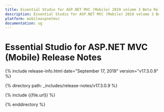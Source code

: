 ```yaml
---
title: Essential Studio for ASP.NET MVC (Mobile) 2019 volume 3 Beta Release Release Notes  
description: Essential Studio for ASP.NET MVC (Mobile) 2019 volume 3 Beta Release Release Notes  
platform: mobileaspnetmvc
documentation: ug
---
```


# Essential Studio for ASP.NET MVC (Mobile)  Release Notes  

{% include release-info.html date="September 17, 2019"  version="v17.3.0.9" %} 


{% directory path: _includes/release-notes/v17.3.0.9 %}

{% include {{file.url}} %}

{% enddirectory %}